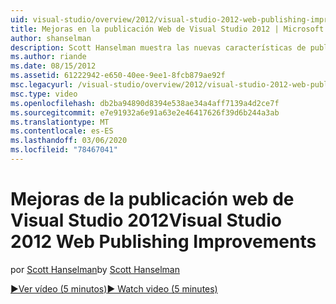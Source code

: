 ```yaml
---
uid: visual-studio/overview/2012/visual-studio-2012-web-publishing-improvements
title: Mejoras en la publicación Web de Visual Studio 2012 | Microsoft Docs
author: shanselman
description: Scott Hanselman muestra las nuevas características de publicación web en Visual Studio 2012.
ms.author: riande
ms.date: 08/15/2012
ms.assetid: 61222942-e650-40ee-9ee1-8fcb879ae92f
msc.legacyurl: /visual-studio/overview/2012/visual-studio-2012-web-publishing-improvements
msc.type: video
ms.openlocfilehash: db2ba94890d8394e538ae34a4aff7139a4d2ce7f
ms.sourcegitcommit: e7e91932a6e91a63e2e46417626f39d6b244a3ab
ms.translationtype: MT
ms.contentlocale: es-ES
ms.lasthandoff: 03/06/2020
ms.locfileid: "78467041"
---
```

# <a name="visual-studio-2012-web-publishing-improvements"></a><span data-ttu-id="bf44e-103">Mejoras de la publicación web de Visual Studio 2012</span><span class="sxs-lookup"><span data-stu-id="bf44e-103">Visual Studio 2012 Web Publishing Improvements</span></span>

<span data-ttu-id="bf44e-104">por [Scott Hanselman](https://github.com/shanselman)</span><span class="sxs-lookup"><span data-stu-id="bf44e-104">by [Scott Hanselman](https://github.com/shanselman)</span></span>

[<span data-ttu-id="bf44e-105">&#9654;Ver vídeo (5 minutos)</span><span class="sxs-lookup"><span data-stu-id="bf44e-105">&#9654; Watch video (5 minutes)</span></span>](https://channel9.msdn.com/Blogs/ASP-NET-Site-Videos/visual-studio-2012-web-publishing-improvements)

